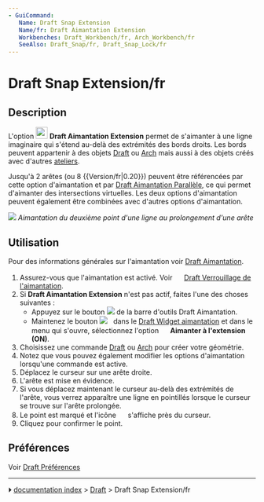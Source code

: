 ```yaml
---
- GuiCommand:
   Name: Draft Snap Extension
   Name/fr: Draft Aimantation Extension
   Workbenches: Draft_Workbench/fr, Arch_Workbench/fr
   SeeAlso: Draft_Snap/fr, Draft_Snap_Lock/fr
---
```


# Draft Snap Extension/fr

## Description

L\'option <img alt="" src=images/Draft_Snap_Extension.svg  style="width:24px;"> **Draft Aimantation Extension** permet de s\'aimanter à une ligne imaginaire qui s\'étend au-delà des extrémités des bords droits. Les bords peuvent appartenir à des objets [Draft](Draft_Workbench/fr.md) ou [Arch](Arch_Workbench/fr.md) mais aussi à des objets créés avec d\'autres [ateliers](Workbenches/fr.md).

Jusqu\'à 2 arêtes (ou 8 {{Version/fr|0.20}}) peuvent être référencées par cette option d\'aimantation et par [Draft Aimantation Parallèle](Draft_Snap_Parallel/fr.md), ce qui permet d\'aimanter des intersections virtuelles. Les deux options d\'aimantation peuvent également être combinées avec d\'autres options d\'aimantation.

![](images/Draft_Snap_Extension_example.png ) 
*Aimantation du deuxième point d'une ligne au prolongement d'une arête*

## Utilisation

Pour des informations générales sur l\'aimantation voir [Draft Aimantation](Draft_Snap/fr.md).

1.  Assurez-vous que l\'aimantation est activé. Voir <img alt="" src=images/Draft_Snap_Lock.svg  style="width:16px;"> [Draft Verrouillage de l\'aimantation](Draft_Snap_Lock/fr.md).
2.  Si **Draft Aimantation Extension** n\'est pas actif, faites l\'une des choses suivantes :
    -   Appuyez sur le bouton **<img src="images/Draft_Snap_Extension.svg" width=x16px>** de la barre d\'outils Draft Aimantation.
    -   Maintenez le bouton **<img src="images/Draft_Snap_Lock.svg" width=x16px><img src="images/Toolbar_flyout_arrow.svg" width=8px>** dans le [Draft Widget aimantation](Draft_snap_widget/fr.md) et dans le menu qui s\'ouvre, sélectionnez l\'option **<img src="images/Draft_Snap_Extension.svg" width=16px> Aimanter à l'extension (ON)**.
3.  Choisissez une commande [Draft](Draft_Workbench/fr.md) ou [Arch](Arch_Workbench/fr.md) pour créer votre géométrie.
4.  Notez que vous pouvez également modifier les options d\'aimantation lorsqu\'une commande est active.
5.  Déplacez le curseur sur une arête droite.
6.  L\'arête est mise en évidence.
7.  Si vous déplacez maintenant le curseur au-delà des extrémités de l\'arête, vous verrez apparaître une ligne en pointillés lorsque le curseur se trouve sur l\'arête prolongée.
8.  Le point est marqué et l\'icône <img alt="" src=images/Draft_Snap_Extension.svg  style="width:16px;"> s\'affiche près du curseur.
9.  Cliquez pour confirmer le point.

## Préférences

Voir [Draft Préférences](Draft_Snap/fr#Pr.C3.A9f.C3.A9rences.md)



---
⏵ [documentation index](../README.md) > [Draft](Draft_Workbench.md) > Draft Snap Extension/fr
